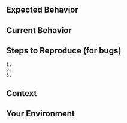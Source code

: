 <!--- Thank you for taking the time to file an Issue -->

<!--- Before submitting please check to see if this issue was already reported -->

## Expected Behavior

<!--- If you're describing a bug, tell us what should happen -->

<!--- If you're suggesting a package change/improvement, tell us how it should work -->

## Current Behavior

<!--- If describing a bug, tell us what happens instead of the expected behavior -->

<!--- If suggesting a change/improvement, explain the difference from current behavior -->

## Steps to Reproduce (for bugs)

<!--- Provide a link to a live example, or an unambiguous set of steps to -->

<!--- reproduce this bug. Include code to reproduce, if relevant -->

```
1.
2.
3.
```

## Context

<!--- How has this issue affected you? What are you trying to accomplish? -->

<!--- Providing context helps us come up with a solution that is most useful in the real world -->

## Your Environment

<!--- Include as many relevant details about the environment you experienced the bug in -->
